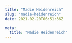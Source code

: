 ```yaml
---
title: "Madie Heidenreich"
slug: "madie-heidenreich"
date: 2021-02-20T06:51:36Z

meta:
  title: "Madie Heidenreich"
---
```


